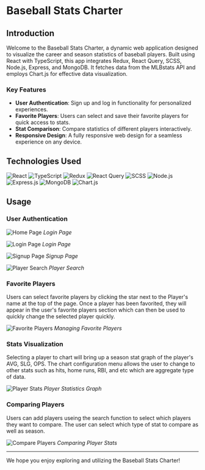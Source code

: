 # Baseball Stats Charter

## Introduction
Welcome to the Baseball Stats Charter, a dynamic web application designed to visualize the career and season statistics of baseball players. Built using React with TypeScript, this app integrates Redux, React Query, SCSS, Node.js, Express, and MongoDB. It fetches data from the MLBstats API and employs Chart.js for effective data visualization.

### Key Features
- **User Authentication**: Sign up and log in functionality for personalized experiences.
- **Favorite Players**: Users can select and save their favorite players for quick access to stats.
- **Stat Comparison**: Compare statistics of different players interactively.
- **Responsive Design**: A fully responsive web design for a seamless experience on any device.

## Technologies Used

![React](https://img.shields.io/badge/React-20232A?style=for-the-badge&logo=react&logoColor=61DAFB)
![TypeScript](https://img.shields.io/badge/TypeScript-007ACC?style=for-the-badge&logo=typescript&logoColor=white)
![Redux](https://img.shields.io/badge/Redux-764ABC?style=for-the-badge&logo=redux&logoColor=white)
![React Query](https://img.shields.io/badge/-ReactQuery-FF4154?style=for-the-badge)
![SCSS](https://img.shields.io/badge/Sass-CC6699?style=for-the-badge&logo=sass&logoColor=white)
![Node.js](https://img.shields.io/badge/Node.js-339933?style=for-the-badge&logo=node.js&logoColor=white)
![Express.js](https://img.shields.io/badge/Express.js-000000?style=for-the-badge&logo=express&logoColor=white)
![MongoDB](https://img.shields.io/badge/MongoDB-4EA94B?style=for-the-badge&logo=mongodb&logoColor=white)
![Chart.js](https://img.shields.io/badge/Chart.js-FF6384?style=for-the-badge&logo=chart.js&logoColor=white)


## Usage
### User Authentication

![Home Page](https://github.com/justin-ham61/baseball-redux/assets/109255423/ebf2fbf7-0484-4456-a9ff-36880d26c245)
*Login Page*

![Login Page](https://private-user-images.githubusercontent.com/109255423/296519425-380db38a-1a65-4a98-8251-9e11a17cd28e.png?jwt=eyJhbGciOiJIUzI1NiIsInR5cCI6IkpXVCJ9.eyJpc3MiOiJnaXRodWIuY29tIiwiYXVkIjoicmF3LmdpdGh1YnVzZXJjb250ZW50LmNvbSIsImtleSI6ImtleTUiLCJleHAiOjE3MDUxODc3OTQsIm5iZiI6MTcwNTE4NzQ5NCwicGF0aCI6Ii8xMDkyNTU0MjMvMjk2NTE5NDI1LTM4MGRiMzhhLTFhNjUtNGE5OC04MjUxLTllMTFhMTdjZDI4ZS5wbmc_WC1BbXotQWxnb3JpdGhtPUFXUzQtSE1BQy1TSEEyNTYmWC1BbXotQ3JlZGVudGlhbD1BS0lBVkNPRFlMU0E1M1BRSzRaQSUyRjIwMjQwMTEzJTJGdXMtZWFzdC0xJTJGczMlMkZhd3M0X3JlcXVlc3QmWC1BbXotRGF0ZT0yMDI0MDExM1QyMzExMzRaJlgtQW16LUV4cGlyZXM9MzAwJlgtQW16LVNpZ25hdHVyZT1mNDc1MTY2OWUxZTE5OWM2ZTk3ODIzODg4MmZiNGVmOGM3OGZjZjM0YzFjOWFjNjFmOTIwOGZmODY0NzY2MjRhJlgtQW16LVNpZ25lZEhlYWRlcnM9aG9zdCZhY3Rvcl9pZD0wJmtleV9pZD0wJnJlcG9faWQ9MCJ9.t7VFaYTU2HAoyLn47ZTZhMIHztCoo_HmMJuKco3D47o)
*Login Page*

![Signup Page](https://private-user-images.githubusercontent.com/109255423/296519429-bce9675f-03f6-45d0-b062-d2c7540f79b6.png?jwt=eyJhbGciOiJIUzI1NiIsInR5cCI6IkpXVCJ9.eyJpc3MiOiJnaXRodWIuY29tIiwiYXVkIjoicmF3LmdpdGh1YnVzZXJjb250ZW50LmNvbSIsImtleSI6ImtleTUiLCJleHAiOjE3MDUxODc3OTQsIm5iZiI6MTcwNTE4NzQ5NCwicGF0aCI6Ii8xMDkyNTU0MjMvMjk2NTE5NDI5LWJjZTk2NzVmLTAzZjYtNDVkMC1iMDYyLWQyYzc1NDBmNzliNi5wbmc_WC1BbXotQWxnb3JpdGhtPUFXUzQtSE1BQy1TSEEyNTYmWC1BbXotQ3JlZGVudGlhbD1BS0lBVkNPRFlMU0E1M1BRSzRaQSUyRjIwMjQwMTEzJTJGdXMtZWFzdC0xJTJGczMlMkZhd3M0X3JlcXVlc3QmWC1BbXotRGF0ZT0yMDI0MDExM1QyMzExMzRaJlgtQW16LUV4cGlyZXM9MzAwJlgtQW16LVNpZ25hdHVyZT1hZDYzNmU2MzY0MjFkMDZkNGIyNTllNzFhZWMxYTU1ZDIwNzM0ZWNhNDRiZTlmYjU1YzJjNzk3MmYxZWE2NWI5JlgtQW16LVNpZ25lZEhlYWRlcnM9aG9zdCZhY3Rvcl9pZD0wJmtleV9pZD0wJnJlcG9faWQ9MCJ9.gJlkqbRgR3DBtubPJ9CWynAj87rmNYwHxN5IYFj555g)
*Signup Page*


![Player Search](https://private-user-images.githubusercontent.com/109255423/296519431-b885c67b-9a63-4f2e-9dec-de1ab2fe9861.png?jwt=eyJhbGciOiJIUzI1NiIsInR5cCI6IkpXVCJ9.eyJpc3MiOiJnaXRodWIuY29tIiwiYXVkIjoicmF3LmdpdGh1YnVzZXJjb250ZW50LmNvbSIsImtleSI6ImtleTUiLCJleHAiOjE3MDUxODc3OTQsIm5iZiI6MTcwNTE4NzQ5NCwicGF0aCI6Ii8xMDkyNTU0MjMvMjk2NTE5NDMxLWI4ODVjNjdiLTlhNjMtNGYyZS05ZGVjLWRlMWFiMmZlOTg2MS5wbmc_WC1BbXotQWxnb3JpdGhtPUFXUzQtSE1BQy1TSEEyNTYmWC1BbXotQ3JlZGVudGlhbD1BS0lBVkNPRFlMU0E1M1BRSzRaQSUyRjIwMjQwMTEzJTJGdXMtZWFzdC0xJTJGczMlMkZhd3M0X3JlcXVlc3QmWC1BbXotRGF0ZT0yMDI0MDExM1QyMzExMzRaJlgtQW16LUV4cGlyZXM9MzAwJlgtQW16LVNpZ25hdHVyZT02ZDRjOGYzZDRlZTE1NDQxNjI0MDczN2Y5MGNhODIzNGNiMTFhYmYyNDU2YTYyZGRmZjJiNjVjMmI3MDNlZmQ4JlgtQW16LVNpZ25lZEhlYWRlcnM9aG9zdCZhY3Rvcl9pZD0wJmtleV9pZD0wJnJlcG9faWQ9MCJ9.uHNdO4M5TrrWHj1KUZUl-UncOzpAqNa6gysTkazEXZM)
*Player Search*



### Favorite Players
Users can select favorite players by clicking the star next to the Player's name at the top of the page. Once a player has been favorited, they will appear in the user's favorite players section which can then be used to quickly change the selected player quickly.

![Favorite Players](https://private-user-images.githubusercontent.com/109255423/296519436-ab633a98-30d3-4410-9f1a-82c8fb3dadec.png?jwt=eyJhbGciOiJIUzI1NiIsInR5cCI6IkpXVCJ9.eyJpc3MiOiJnaXRodWIuY29tIiwiYXVkIjoicmF3LmdpdGh1YnVzZXJjb250ZW50LmNvbSIsImtleSI6ImtleTUiLCJleHAiOjE3MDUxODc3OTQsIm5iZiI6MTcwNTE4NzQ5NCwicGF0aCI6Ii8xMDkyNTU0MjMvMjk2NTE5NDM2LWFiNjMzYTk4LTMwZDMtNDQxMC05ZjFhLTgyYzhmYjNkYWRlYy5wbmc_WC1BbXotQWxnb3JpdGhtPUFXUzQtSE1BQy1TSEEyNTYmWC1BbXotQ3JlZGVudGlhbD1BS0lBVkNPRFlMU0E1M1BRSzRaQSUyRjIwMjQwMTEzJTJGdXMtZWFzdC0xJTJGczMlMkZhd3M0X3JlcXVlc3QmWC1BbXotRGF0ZT0yMDI0MDExM1QyMzExMzRaJlgtQW16LUV4cGlyZXM9MzAwJlgtQW16LVNpZ25hdHVyZT0wOGM0ODI0MzQ0OTMwNDliNTY0MmM2OTE1NmEyODFhYzZkZTlkOGJkN2IwZWU2Y2QxYzdmMmU2OGI3NTU2OGVjJlgtQW16LVNpZ25lZEhlYWRlcnM9aG9zdCZhY3Rvcl9pZD0wJmtleV9pZD0wJnJlcG9faWQ9MCJ9.-QbJqeqUz4DnwK6qQ3FHSg6CvNUjJIjp3wpBHFIzWQE)
*Managing Favorite Players*

### Stats Visualization
Selecting a player to chart will bring up a season stat graph of the player's AVG, SLG, OPS. The chart configuration menu allows the user to change to other stats such as hits, home runs, RBI, and etc which are aggregate type of data. 

![Player Stats](https://private-user-images.githubusercontent.com/109255423/296519433-21550c50-8d6f-4aec-a3da-a2eec45a6a46.png?jwt=eyJhbGciOiJIUzI1NiIsInR5cCI6IkpXVCJ9.eyJpc3MiOiJnaXRodWIuY29tIiwiYXVkIjoicmF3LmdpdGh1YnVzZXJjb250ZW50LmNvbSIsImtleSI6ImtleTUiLCJleHAiOjE3MDUxODc3OTQsIm5iZiI6MTcwNTE4NzQ5NCwicGF0aCI6Ii8xMDkyNTU0MjMvMjk2NTE5NDMzLTIxNTUwYzUwLThkNmYtNGFlYy1hM2RhLWEyZWVjNDVhNmE0Ni5wbmc_WC1BbXotQWxnb3JpdGhtPUFXUzQtSE1BQy1TSEEyNTYmWC1BbXotQ3JlZGVudGlhbD1BS0lBVkNPRFlMU0E1M1BRSzRaQSUyRjIwMjQwMTEzJTJGdXMtZWFzdC0xJTJGczMlMkZhd3M0X3JlcXVlc3QmWC1BbXotRGF0ZT0yMDI0MDExM1QyMzExMzRaJlgtQW16LUV4cGlyZXM9MzAwJlgtQW16LVNpZ25hdHVyZT1iOGQwZDc0ZjZlZDUxZjg4NjYzNzUxYmI3MmUyN2ZiNTQzZjEzNmE2YzRlN2VlYjcwNGJjYmM0ZTU3NTQ5MmU2JlgtQW16LVNpZ25lZEhlYWRlcnM9aG9zdCZhY3Rvcl9pZD0wJmtleV9pZD0wJnJlcG9faWQ9MCJ9.RogszpzEdWZVEkqzWfj1QsoIuzHKsixD6e4clKienzc)
*Player Statistics Graph*

### Comparing Players
Users can add players useing the search function to select which players they want to compare. The user can select which type of stat to compare as well as season.

![Compare Players](https://private-user-images.githubusercontent.com/109255423/296519435-032a5a8c-1d98-4004-b0ae-820ca0036768.png?jwt=eyJhbGciOiJIUzI1NiIsInR5cCI6IkpXVCJ9.eyJpc3MiOiJnaXRodWIuY29tIiwiYXVkIjoicmF3LmdpdGh1YnVzZXJjb250ZW50LmNvbSIsImtleSI6ImtleTUiLCJleHAiOjE3MDUxODc3OTQsIm5iZiI6MTcwNTE4NzQ5NCwicGF0aCI6Ii8xMDkyNTU0MjMvMjk2NTE5NDM1LTAzMmE1YThjLTFkOTgtNDAwNC1iMGFlLTgyMGNhMDAzNjc2OC5wbmc_WC1BbXotQWxnb3JpdGhtPUFXUzQtSE1BQy1TSEEyNTYmWC1BbXotQ3JlZGVudGlhbD1BS0lBVkNPRFlMU0E1M1BRSzRaQSUyRjIwMjQwMTEzJTJGdXMtZWFzdC0xJTJGczMlMkZhd3M0X3JlcXVlc3QmWC1BbXotRGF0ZT0yMDI0MDExM1QyMzExMzRaJlgtQW16LUV4cGlyZXM9MzAwJlgtQW16LVNpZ25hdHVyZT1mZDcxYWI2OTYwZWJlNzE3NWJhNTc4NTI3Yzg1NzYyNTJjOTA5ZDY4ZGI2YzlhOGNiODU0YjhmMWQ3NWVhMjZmJlgtQW16LVNpZ25lZEhlYWRlcnM9aG9zdCZhY3Rvcl9pZD0wJmtleV9pZD0wJnJlcG9faWQ9MCJ9.44hqz8GUOFrYyafRjqHNwf8hywSqJxzjef5Hhx7NjEM)
*Comparing Player Stats*

---

We hope you enjoy exploring and utilizing the Baseball Stats Charter!

